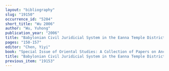 ```yaml
---
layout: "bibliography"
slug: "19150"
occurrence_id: "5204"
short_title: "Wu 2006"
author: "Wu, Yuhong"
publication_year: "2006"
title: "Babylonian Civil Juridicial System in the Eanna Temple District of Uruk under Cyrus and Cambyses of the Old Persian Empire."
pages: "150-157"
editor: "Chen, Yiyi"
book: "Special Issue of Oriental Studies: A Collection of Papers on Ancient Civilizations of Western Asia, Asia Minor and North Africa (Beijing)"
title: "Babylonian Civil Juridicial System in the Eanna Temple District of Uruk under Cyrus and Cambyses of the Old Persian Empire."
previous_item: "19153"
---
```

